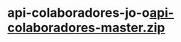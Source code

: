 # api-colaboradores-jo-o[api-colaboradores-master.zip](https://github.com/cardoso1901/api-colaboradores-jo-o/files/9155752/api-colaboradores-master.zip)
